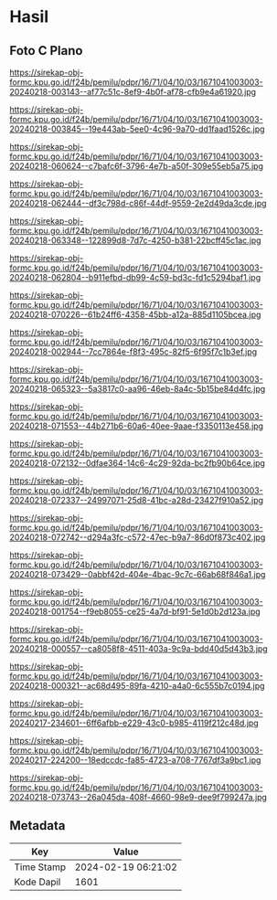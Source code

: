 # Hasil

## Foto C Plano

https://sirekap-obj-formc.kpu.go.id/f24b/pemilu/pdpr/16/71/04/10/03/1671041003003-20240218-003143--af77c51c-8ef9-4b0f-af78-cfb9e4a61920.jpg

https://sirekap-obj-formc.kpu.go.id/f24b/pemilu/pdpr/16/71/04/10/03/1671041003003-20240218-003845--19e443ab-5ee0-4c96-9a70-dd1faad1526c.jpg

https://sirekap-obj-formc.kpu.go.id/f24b/pemilu/pdpr/16/71/04/10/03/1671041003003-20240218-060624--c7bafc6f-3796-4e7b-a50f-309e55eb5a75.jpg

https://sirekap-obj-formc.kpu.go.id/f24b/pemilu/pdpr/16/71/04/10/03/1671041003003-20240218-062444--df3c798d-c86f-44df-9559-2e2d49da3cde.jpg

https://sirekap-obj-formc.kpu.go.id/f24b/pemilu/pdpr/16/71/04/10/03/1671041003003-20240218-063348--122899d8-7d7c-4250-b381-22bcff45c1ac.jpg

https://sirekap-obj-formc.kpu.go.id/f24b/pemilu/pdpr/16/71/04/10/03/1671041003003-20240218-062804--b911efbd-db99-4c59-bd3c-fd1c5294baf1.jpg

https://sirekap-obj-formc.kpu.go.id/f24b/pemilu/pdpr/16/71/04/10/03/1671041003003-20240218-070226--61b24ff6-4358-45bb-a12a-885d1105bcea.jpg

https://sirekap-obj-formc.kpu.go.id/f24b/pemilu/pdpr/16/71/04/10/03/1671041003003-20240218-002944--7cc7864e-f8f3-495c-82f5-6f95f7c1b3ef.jpg

https://sirekap-obj-formc.kpu.go.id/f24b/pemilu/pdpr/16/71/04/10/03/1671041003003-20240218-065323--5a3817c0-aa96-46eb-8a4c-5b15be84d4fc.jpg

https://sirekap-obj-formc.kpu.go.id/f24b/pemilu/pdpr/16/71/04/10/03/1671041003003-20240218-071553--44b271b6-60a6-40ee-9aae-f3350113e458.jpg

https://sirekap-obj-formc.kpu.go.id/f24b/pemilu/pdpr/16/71/04/10/03/1671041003003-20240218-072132--0dfae364-14c6-4c29-92da-bc2fb90b64ce.jpg

https://sirekap-obj-formc.kpu.go.id/f24b/pemilu/pdpr/16/71/04/10/03/1671041003003-20240218-072337--24997071-25d8-41bc-a28d-23427f910a52.jpg

https://sirekap-obj-formc.kpu.go.id/f24b/pemilu/pdpr/16/71/04/10/03/1671041003003-20240218-072742--d294a3fc-c572-47ec-b9a7-86d0f873c402.jpg

https://sirekap-obj-formc.kpu.go.id/f24b/pemilu/pdpr/16/71/04/10/03/1671041003003-20240218-073429--0abbf42d-404e-4bac-9c7c-66ab68f846a1.jpg

https://sirekap-obj-formc.kpu.go.id/f24b/pemilu/pdpr/16/71/04/10/03/1671041003003-20240218-001754--f9eb8055-ce25-4a7d-bf91-5e1d0b2d123a.jpg

https://sirekap-obj-formc.kpu.go.id/f24b/pemilu/pdpr/16/71/04/10/03/1671041003003-20240218-000557--ca8058f8-4511-403a-9c9a-bdd40d5d43b3.jpg

https://sirekap-obj-formc.kpu.go.id/f24b/pemilu/pdpr/16/71/04/10/03/1671041003003-20240218-000321--ac68d495-89fa-4210-a4a0-6c555b7c0194.jpg

https://sirekap-obj-formc.kpu.go.id/f24b/pemilu/pdpr/16/71/04/10/03/1671041003003-20240217-234601--6ff6afbb-e229-43c0-b985-4119f212c48d.jpg

https://sirekap-obj-formc.kpu.go.id/f24b/pemilu/pdpr/16/71/04/10/03/1671041003003-20240217-224200--18edccdc-fa85-4723-a708-7767df3a9bc1.jpg

https://sirekap-obj-formc.kpu.go.id/f24b/pemilu/pdpr/16/71/04/10/03/1671041003003-20240218-073743--26a045da-408f-4660-98e9-dee9f799247a.jpg


## Metadata

| Key        | Value               |
| ---------- | ------------------- |
| Time Stamp | 2024-02-19 06:21:02 |
| Kode Dapil | 1601                |



